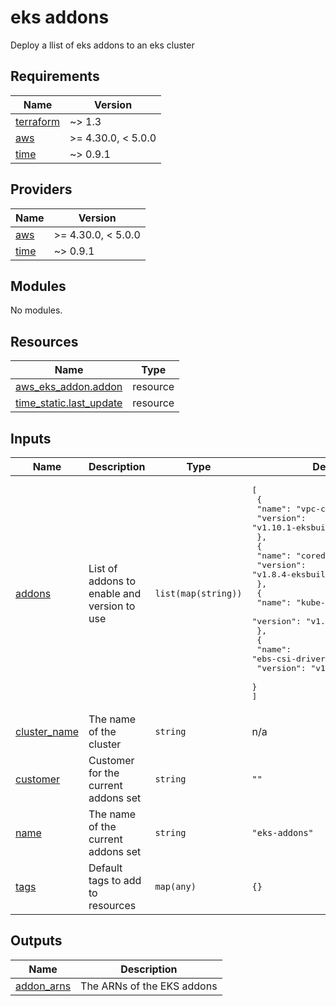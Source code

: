 # eks addons

Deploy a llist of eks addons to an eks cluster
<!-- BEGIN_TF_DOCS -->
## Requirements

| Name | Version |
|------|---------|
| <a name="requirement_terraform"></a> [terraform](#requirement\_terraform) | ~> 1.3 |
| <a name="requirement_aws"></a> [aws](#requirement\_aws) | >= 4.30.0, < 5.0.0 |
| <a name="requirement_time"></a> [time](#requirement\_time) | ~> 0.9.1 |

## Providers

| Name | Version |
|------|---------|
| <a name="provider_aws"></a> [aws](#provider\_aws) | >= 4.30.0, < 5.0.0 |
| <a name="provider_time"></a> [time](#provider\_time) | ~> 0.9.1 |

## Modules

No modules.

## Resources

| Name | Type |
|------|------|
| [aws_eks_addon.addon](https://registry.terraform.io/providers/hashicorp/aws/latest/docs/resources/eks_addon) | resource |
| [time_static.last_update](https://registry.terraform.io/providers/hashicorp/time/latest/docs/resources/static) | resource |

## Inputs

| Name | Description | Type | Default | Required |
|------|-------------|------|---------|:--------:|
| <a name="input_addons"></a> [addons](#input\_addons) | List of addons to enable and version to use | `list(map(string))` | <pre>[<br>  {<br>    "name": "vpc-cni",<br>    "version": "v1.10.1-eksbuild.1"<br>  },<br>  {<br>    "name": "coredns",<br>    "version": "v1.8.4-eksbuild.1"<br>  },<br>  {<br>    "name": "kube-proxy",<br>    "version": "v1.21.2-eksbuild.2"<br>  },<br>  {<br>    "name": "ebs-csi-driver",<br>    "version": "v1.11.2-eksbuild.1"<br>  }<br>]</pre> | no |
| <a name="input_cluster_name"></a> [cluster\_name](#input\_cluster\_name) | The name of the cluster | `string` | n/a | yes |
| <a name="input_customer"></a> [customer](#input\_customer) | Customer for the current addons set | `string` | `""` | no |
| <a name="input_name"></a> [name](#input\_name) | The name of the current addons set | `string` | `"eks-addons"` | no |
| <a name="input_tags"></a> [tags](#input\_tags) | Default tags to add to resources | `map(any)` | `{}` | no |

## Outputs

| Name | Description |
|------|-------------|
| <a name="output_addon_arns"></a> [addon\_arns](#output\_addon\_arns) | The ARNs of the EKS addons |
<!-- END_TF_DOCS -->
